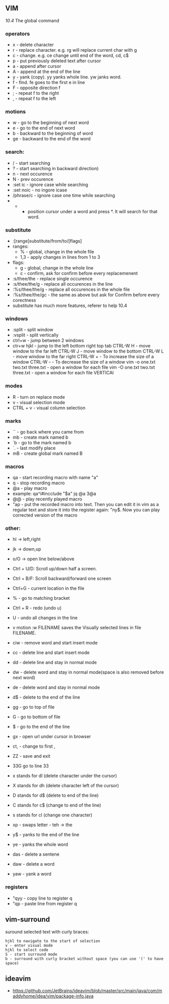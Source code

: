## VIM

*10.4*	The global command


### operators
* x - delete character
* r - replace character. e.g. rg will replace current char with g
* c - change. e.g. ce change until end of the word, cd, c$
* p - put previously deleted text after cursor
* a - append after cursor
* A - append at the end of the line
* y - yank (copy). yy yanks whole line. yw janks word.
* f - find. fe goes to the first e in line
* F - opposite direction f
* ; - repeat f to the right
* , - repeat f to the left

### motions
* w - go to the beginning of next word
* e - go to the end of next word
* b - backward to the beginning of word
* ge - backward to the end of the word

### search:
* / - start searching
* ? - start searching in backward direction)
* n - next occurence
* N - prev occurence
* :set ic - ignore case while searching
* :set noic - no ingore icase
* /phrase/c - ignore case one time while searching
*  * - position cursor under a word and press *. It will search for that word.

### substitute
* :[range]substitute/from/to/[flags]
* ranges:
  * % - global, change in the whole file
  * 1,3 - apply changes in lines from 1 to 3
* flags:
  * g - global, change in the whole line
  * c - confirm, ask for confirm before every replacemenent
* :s/thee/the - replace single occurence
* :s/thee/the/g - replace all occurences in the line
* :%s/thee/the/g - replace all occurences in the whole file
* :%s/thee/the/gc - the same as above but ask for Confirm before every corectness
* substitute has much more features, referer to help 10.4

### windows
* :split - split window
* :vsplit - split vertically
* ctrl+w - jump between 2 windows
* ctr+w hjkl - jump to the left bottom right top tab
CTRL-W H - move window to the far left
CTRL-W J -  move window to the bottom
CTRL-W L -  move window to the far right
CTRL-W + - To increase the size of a window
CTRL-W - - To decrease the size of a window
vim -o one.txt two.txt three.txt - open a window for each file
vim -O one.txt two.txt three.txt - open a window for each file VERTICAl




### modes
* R - turn on replace mode
* v - visual selection mode
* CTRL + v - visual column selection

### marks
* `` - go back where you came from
* mb - create mark named b
* `b - go to the mark named b
* `. - last modify place
* mB - create global mark named B

### macros
* qa - start recording macro with name "a"
* q - stop recording macro
* @a - play macro
* example: qa^i#incclude "<Esc>$a" <Esc>jq
           @a
           3@a
* @@ - play recently played macro
* "ap - put the recorded macro into text. Then you can edit it in vim as a regular text and store it into the register again: "ny$. Now you can play corrected version of the macro


### other:
* hl -> left,right
* jk -> down,up
* o/O -> open line below/above
* Ctrl + U/D: Scroll up/down half a screen.
* Ctrl + B/F: Scroll backward/forward one screen
* Ctrl+G - current location in the file
* % - go to matching bracket
* Ctrl + R - redo (undo u)
* U - undo all changes in the line

* v  motion  :w FILENAME  saves the Visually selected lines in file FILENAME.

* ciw - remove word and start insert mode
* cc - delete line and start insert mode
* dd - delete line and stay in normal mode
* dw - delete word and stay in normal mode(space is also removed before next word)
* de - delete word and stay in normal mode 
* d$ - delete to the end of the line
* gg - go to top of file
* G - go to bottom of file
* $ - go to the end of the line
* gx - open url under cursor in browser
* ct, - change to first ,
* ZZ - save and exit
* 33G go to line 33
* x  stands for  dl  (delete character under the cursor)
* X  stands for  dh  (delete character left of the cursor)
* D  stands for  d$  (delete to end of the line)
* C  stands for  c$  (change to end of the line)
* s  stands for  cl  (change one character)
* xp - swaps letter - teh -> the
* y$ - yanks to the end of the line
* ye - yanks the whole word
* das - delete a sentene
* daw - delete a word
* yaw - yank a word

### registers
* "qyy - copy line to register q
* "qp - paste line from register q



## vim-surround
suround selected text with curly braces:
```
hjkl to navigate to the start of selection
v - enter visual mode
hjkl to select code
S - start surround mode
b - surround with curly bracket without space (you can use '(' to have space)
```


## ideavim
* https://github.com/JetBrains/ideavim/blob/master/src/main/java/com/maddyhome/idea/vim/package-info.java
